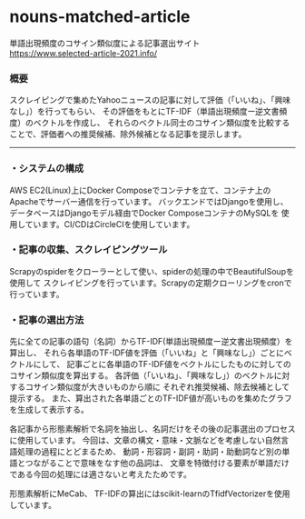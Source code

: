 # nouns-matched-article
  
単語出現頻度のコサイン類似度による記事選出サイト  
https://www.selected-article-2021.info/
  
  
### 概要
スクレイピングで集めたYahooニュースの記事に対して評価（「いいね」、「興味なし」）を行ってもらい、
その評価をもとにTF-IDF（単語出現頻度ー逆文書頻度）のベクトルを作成し、
それらのベクトル同士のコサイン類似度を比較することで、評価者への推奨候補、除外候補となる記事を提示します。
  

---
  

### ・システムの構成  
AWS EC2(Linux)上にDocker Composeでコンテナを立て、コンテナ上のApacheでサーバー通信を行っています。
バックエンドではDjangoを使用し、データベースはDjangoモデル経由でDocker ComposeコンテナのMySQLを
使用しています。CI/CDはCircleCIを使用しています。
  

### ・記事の収集、スクレイピングツール  
Scrapyのspiderをクローラーとして使い、spiderの処理の中でBeautifulSoupを使用して
スクレイピングを行っています。Scrapyの定期クローリングをcronで行っています。

  

### ・記事の選出方法  
先に全ての記事の語句（名詞）からTF-IDF(単語出現頻度ー逆文書出現頻度）を算出し、
それら各単語のTF-IDF値を評価（「いいね」と「興味なし」）ごとにベクトルにして、
記事ごとに各単語のTF-IDF値をベクトルにしたものに対してのコサイン類似度を算出する。
各評価（「いいね」、「興味なし」）のベクトルに対するコサイン類似度が大きいものから順に
それぞれ推奨候補、除去候補として提示する。
また、算出された各単語ごとのTF-IDF値が高いものを集めたグラフを生成して表示する。


各記事から形態素解析で名詞を抽出し、名詞だけをその後の記事選出のプロセスに使用しています。
今回は、文章の構文・意味・文脈などを考慮しない自然言語処理の過程にとどまるため、
動詞・形容詞・副詞・助詞・助動詞など別の単語とつながることで意味をなす他の品詞は、
文章を特徴付ける要素が単語だけである今回の処理には適さないと考えたためです。

形態素解析にMeCab、
TF-IDFの算出にはscikit-learnのTfidfVectorizerを使用しています。


